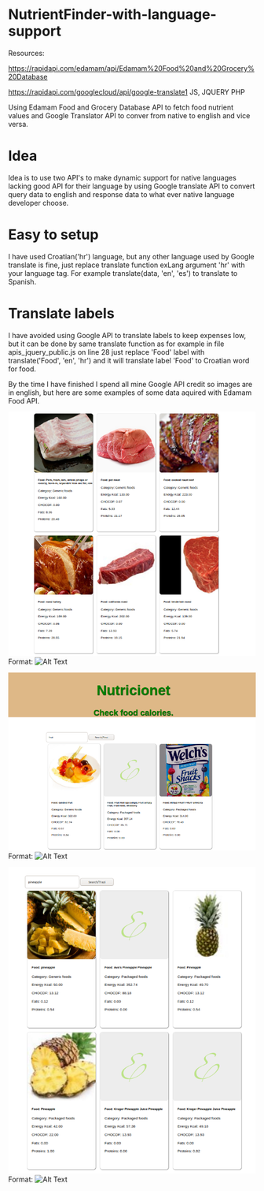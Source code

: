 # NutrientFinder-with-language-support

Resources:

https://rapidapi.com/edamam/api/Edamam%20Food%20and%20Grocery%20Database

https://rapidapi.com/googlecloud/api/google-translate1
JS, JQUERY
PHP


Using Edamam Food and Grocery Database API to fetch food nutrient values and Google Translator API to conver from native to english and vice versa.

# Idea

Idea is to use two API's to make dynamic support for native languages lacking good API for their language by using Google translate API
to convert query data to english and response data to what ever native language developer choose.


# Easy to setup

I have used Croatian('hr') language, but any other language used by Google translate is fine,
just replace translate function exLang argument 'hr'  with your language tag.
For example translate(data, 'en', 'es') to translate to Spanish.

# Translate labels

I have avoided using Google API to translate labels to keep expenses low, but it can be done
by same translate function as for example in file apis_jquery_public.js on line 28 just replace
'Food' label with translate('Food', 'en', 'hr') and it will translate label 'Food' to Croatian word for  food.



By the time I have finished I spend all mine Google API credit so images are in english, but here are some examples of some data aquired with
Edamam Food  API.


![GitHub Logo](/images/1.png)
Format: ![Alt Text](url)

![GitHub Logo](/images/2.png)
Format: ![Alt Text](url)

![GitHub Logo](/images/3.png)
Format: ![Alt Text](url)
